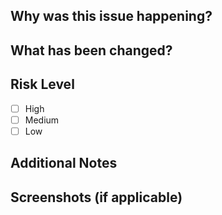 ## Why was this issue happening?

## What has been changed?

## Risk Level
- [ ] High
- [ ] Medium
- [ ] Low  

## Additional Notes

## Screenshots (if applicable)